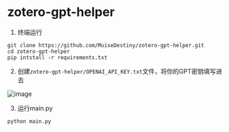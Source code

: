 # zotero-gpt-helper



1. 终端运行
```
git clone https://github.com/MuiseDestiny/zotero-gpt-helper.git
cd zotero-gpt-helper
pip intstall -r requirements.txt
```

2. 创建`zotero-gpt-helper/OPENAI_API_KEY.txt`文件，将你的GPT密钥填写进去

![image](https://user-images.githubusercontent.com/51939531/230593749-4a78e859-620f-4257-ad51-5cfe18fe1411.png)

3. 运行main.py

```
python main.py
```
